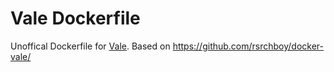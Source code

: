 # Vale Dockerfile

Unoffical Dockerfile for [Vale](https://github.com/ValeLint/vale). Based on https://github.com/rsrchboy/docker-vale/
